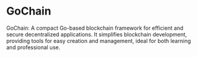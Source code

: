 # GoChain
GoChain: A compact Go-based blockchain framework for efficient and secure decentralized applications. It simplifies blockchain development, providing tools for easy creation and management, ideal for both learning and professional use.
